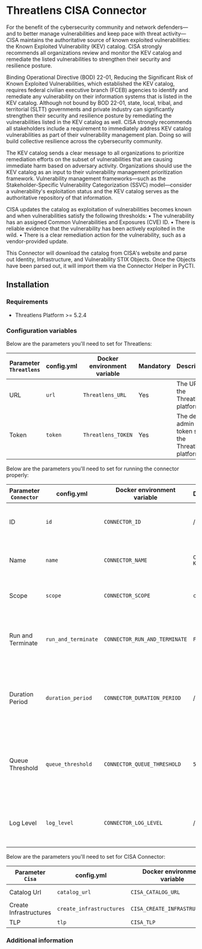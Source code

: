 # Threatlens CISA Connector

For the benefit of the cybersecurity community and network defenders—and to better manage vulnerabilities and keep pace with threat activity—CISA maintains the authoritative source of known exploited vulnerabilities: the Known Exploited Vulnerability (KEV) catalog. CISA strongly recommends all organizations review and monitor the KEV catalog and remediate the listed vulnerabilities to strengthen their security and resilience posture.

Binding Operational Directive (BOD) 22-01, Reducing the Significant Risk of Known Exploited Vulnerabilities, which established the KEV catalog, requires federal civilian executive branch (FCEB) agencies to identify and remediate any vulnerability on their information systems that is listed in the KEV catalog. Although not bound by BOD 22-01, state, local, tribal, and territorial (SLTT) governments and private industry can significantly strengthen their security and resilience posture by remediating the vulnerabilities listed in the KEV catalog as well. CISA strongly recommends all stakeholders include a requirement to immediately address KEV catalog vulnerabilities as part of their vulnerability management plan. Doing so will build collective resilience across the cybersecurity community.

The KEV catalog sends a clear message to all organizations to prioritize remediation efforts on the subset of vulnerabilities that are causing immediate harm based on adversary activity. Organizations should use the KEV catalog as an input to their vulnerability management prioritization framework. Vulnerability management frameworks—such as the Stakeholder-Specific Vulnerability Categorization (SSVC) model—consider a vulnerability's exploitation status and the KEV catalog serves as the authoritative repository of that information.

CISA updates the catalog as exploitation of vulnerabilities becomes known and when vulnerabilities satisfy the following thresholds:
•    The vulnerability has an assigned Common Vulnerabilities and Exposures (CVE) ID.
•    There is reliable evidence that the vulnerability has been actively exploited in the wild.
•    There is a clear remediation action for the vulnerability, such as a vendor-provided update.

This Connector will download the catalog from CISA's website and parse out Identity, Infrastructure, and Vulnerability STIX Objects.  Once the Objects have been parsed out, it will import them via the Connector Helper in PyCTI.
## Installation

### Requirements

- Threatlens Platform >= 5.2.4


### Configuration variables

Below are the parameters you'll need to set for Threatlens:

| Parameter `Threatlens` | config.yml  | Docker environment variable | Mandatory | Description                                          |
|---------------------|-------------|-----------------------------|-----------|------------------------------------------------------|
| URL                 | `url`       | `Threatlens_URL`               | Yes       | The URL of the Threatlens platform.                     |
| Token               | `token`     | `Threatlens_TOKEN`             | Yes       | The default admin token set in the Threatlens platform. |

Below are the parameters you'll need to set for running the connector properly:

| Parameter `Connector` | config.yml          | Docker environment variable   | Default     | Mandatory | Description                                                                                      |
|-----------------------|---------------------|-------------------------------|-------------|-----------|--------------------------------------------------------------------------------------------------|
| ID                    | `id`                | `CONNECTOR_ID`                | /           | Yes       | A unique `UUIDv4` identifier for this connector instance.                                        |
| Name                  | `name`              | `CONNECTOR_NAME`              | `CISA KEV ` | Yes       | Full name of the connector : `CISA Known Exploited Vulnerability`.                               |
| Scope                 | `scope`             | `CONNECTOR_SCOPE`             | `cisa`      | Yes       | Must be `cisa`, not used in this connector.                                                      |
| Run and Terminate     | `run_and_terminate` | `CONNECTOR_RUN_AND_TERMINATE` | `False`     | No        | Launch the connector once if set to True. Takes 2 available values: `True` or `False`.           |
| Duration Period       | `duration_period`   | `CONNECTOR_DURATION_PERIOD`   | /           | Yes       | Determines the time interval between each launch of the connector in ISO 8601, ex: `P7D`.        |
| Queue Threshold       | `queue_threshold`   | `CONNECTOR_QUEUE_THRESHOLD`   | `500`       | No        | Used to determine the limit (RabbitMQ) in MB at which the connector must go into buffering mode. |
| Log Level             | `log_level`         | `CONNECTOR_LOG_LEVEL`         | /           | Yes       | Determines the verbosity of the logs. Options are `debug`, `info`, `warn`, or `error`.           |

Below are the parameters you'll need to set for CISA Connector:

| Parameter `Cisa`       | config.yml               | Docker environment variable   | Default      | Mandatory | Description                                                                                                              |
|------------------------|--------------------------|-------------------------------|--------------|-----------|--------------------------------------------------------------------------------------------------------------------------|
| Catalog Url            | `catalog_url`            | `CISA_CATALOG_URL`            | /            | Yes       | The URL that hosts the KEV Catalog `https://www.cisa.gov/sites/default/files/feeds/known_exploited_vulnerabilities.json` |
| Create Infrastructures | `create_infrastructures` | `CISA_CREATE_INFRASTRUCTURES` | /            | Yes       | Allows you to create or not create an infrastructure in Threatlens                                                          |
| TLP                    | `tlp`                    | `CISA_TLP`                    | `TLP:CLEAR`  | Yes       | TLP for data coming from this connector                                                                                  |

### Additional information

<!--
Any additional information about this connector
* What information is ingested/updated/changed
* What should the user take into account when using this connector
* ...
-->

